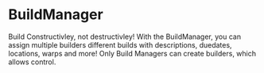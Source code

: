 # BuildManager
Build Constructivley, not destructivley! With the BuildManager, you can assign multiple builders different builds with descriptions, duedates, locations, warps and more! Only Build Managers can create builders, which allows control. 
